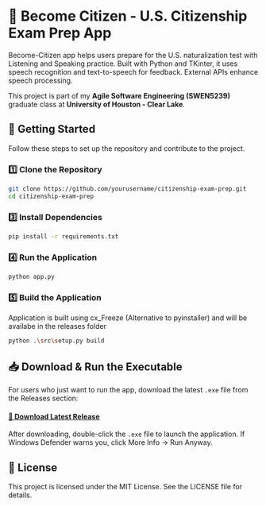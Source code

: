 # 📌 Become Citizen - U.S. Citizenship Exam Prep App

Become-Citizen app helps users prepare for the U.S. naturalization test with Listening and Speaking practice. Built with Python and TKinter, it uses speech recognition and text-to-speech for feedback. External APIs enhance speech processing.  

This project is part of my **Agile Software Engineering (SWEN5239)** graduate class at **University of Houston - Clear Lake**.  

## 🚀 Getting Started

Follow these steps to set up the repository and contribute to the project.

### 1️⃣ Clone the Repository
```bash
git clone https://github.com/yourusername/citizenship-exam-prep.git
cd citizenship-exam-prep
```

### 3️⃣ Install Dependencies
```bash
pip install -r requirements.txt
```

### 4️⃣ Run the Application
```bash
python app.py
```
### 5️⃣ Build the Application
Application is built using cx_Freeze (Alternative to pyinstaller) and will be availabe in the releases folder
```bash
python .\src\setup.py build 
```

## 📥 Download & Run the Executable
For users who just want to run the app, download the latest `.exe` file from the Releases section:

#### [🔗 Download Latest Release](https://github.com/Ebad8931/become-citizen/releases/latest)

After downloading, double-click the `.exe` file to launch the application. If Windows Defender warns you, click More Info → Run Anyway.

## 📄 License
This project is licensed under the MIT License. See the LICENSE file for details.
